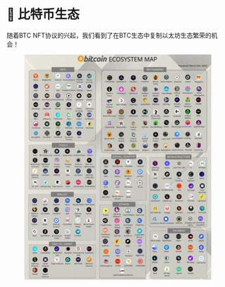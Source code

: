 # 🍕 比特币生态

随着BTC NFT协议的兴起，我们看到了在BTC生态中复制以太坊生态繁荣的机会！

<figure><img src="../.gitbook/assets/image (37).png" alt=""><figcaption></figcaption></figure>
